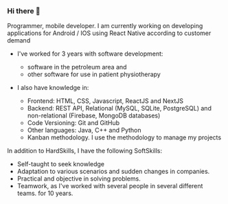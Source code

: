 ### Hi there 👋

Programmer, mobile developer. I am currently working on developing applications for Android / IOS using React Native according to customer demand

- I've worked for 3 years with software development: 
	- software in the petroleum area and 
	- other software for use in patient physiotherapy

- I also have knowledge in:
	 - Frontend: HTML, CSS, Javascript, ReactJS and NextJS
	 - Backend: REST API, Relational (MySQL, SQLite, PostgreSQL) and non-relational (Firebase, MongoDB databases)
    - Code Versioning: Git and GitHub
    - Other languages: Java, C++ and Python
    - Kanban methodology. I use the methodology to manage my projects

In addition to HardSkills, I have the following SoftSkills:
 - Self-taught to seek knowledge
 - Adaptation to various scenarios and sudden changes in companies.
 - Practical and objective in solving problems.
 - Teamwork, as I've worked with several people in several different teams. for 10 years.



